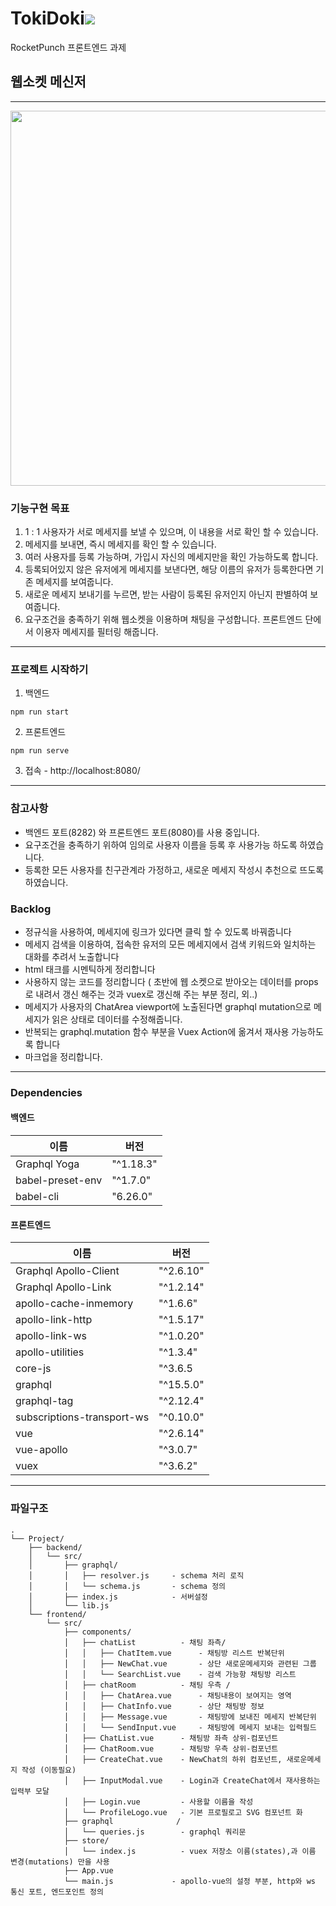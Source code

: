 # TokiDoki<a href="https://hits.seeyoufarm.com"><img src="https://hits.seeyoufarm.com/api/count/incr/badge.svg?url=https%3A%2F%2Fgithub.com%2Fpikpokjeon%2FTokiDoki-RocketPunch-Frontend-Project&count_bg=%2332B1E3&title_bg=%23555555&icon=&icon_color=%23984040&title=%EB%B0%A9%EB%AC%B8%EC%9E%90&edge_flat=true"/></a>
RocketPunch 프론트엔드 과제
## 웹소켓 메신저
---
<img src="https://github.com/pikpokjeon/TokoDoki-Chatroom/blob/main/gUoVb601v0.gif" width="600">

### 기능구현 목표
1. 1 : 1 사용자가 서로 메세지를 보낼 수 있으며, 이 내용을 서로 확인 할 수 있습니다.
2. 메세지를 보내면, 즉시 메세지를 확인 할 수 있습니다.
3. 여러 사용자를 등록 가능하며, 가입시 자신의 메세지만을 확인 가능하도록 합니다.
4. 등록되어있지 않은 유저에게 메세지를 보낸다면, 해당 이름의 유저가 등록한다면 기존 메세지를 보여줍니다.
5. 새로운 메세지 보내기를 누르면, 받는 사람이 등록된 유저인지 아닌지 판별하여 보여줍니다. 
6. 요구조건을 충족하기 위해 웹소켓을 이용하며 채팅을 구성합니다. 프론트엔드 단에서 이용자 메세지를 필터링 해줍니다.
---
### 프로젝트 시작하기

1. 백엔드
```
npm run start
```
2. 프론트엔드
```
npm run serve
```
3. 접속 - http://localhost:8080/ 

---

### 참고사항
- 백엔드 포트(8282) 와 프론트엔드 포트(8080)를 사용 중입니다. 
-  요구조건을 충족하기 위하여 임의로 사용자 이름을 등록 후 사용가능 하도록 하였습니다.
- 등록한 모든 사용자를 친구관계라 가정하고, 새로운 메세지 작성시 추천으로 뜨도록 하였습니다.
### Backlog
- 정규식을 사용하여, 메세지에 링크가 있다면 클릭 할 수 있도록 바꿔줍니다
- 메세지 검색을 이용하여, 접속한 유저의 모든 메세지에서 검색 키워드와 일치하는 대화를 추려서 노출합니다
- html 태크를 시멘틱하게 정리합니다
- 사용하지 않는 코드를 정리합니다 ( 초반에 웹 소켓으로 받아오는 데이터를 props로 내려서 갱신 해주는 것과 vuex로 갱신해 주는 부분 정리, 외..)
- 메세지가 사용자의 ChatArea viewport에 노출된다면 graphql mutation으로 메세지가 읽은 상태로 데이터를 수정해줍니다. 
- 반복되는 graphql.mutation 함수 부분을 Vuex Action에 옮겨서 재사용 가능하도록 합니다
- 마크업을 정리합니다.


---

### Dependencies
#### 백엔드
| 이름 | 버전 | 
| -------- | -------- | 
| Graphql Yoga    | "^1.18.3"   |
| babel-preset-env    |"^1.7.0"    |
| babel-cli   | "6.26.0"    |

#### 프론트엔드


| 이름 | 버전 | 
| -------- | -------- | 
|Graphql Apollo-Client  | "^2.6.10"    |
|Graphql Apollo-Link  | "^1.2.14"     |
|apollo-cache-inmemory  | "^1.6.6"     |
|apollo-link-http  | "^1.5.17"    |
|apollo-link-ws  |"^1.0.20"     |
|apollo-utilities | "^1.3.4"   |
|core-js| "^3.6.5    |
|graphql |  "^15.5.0"    |
|graphql-tag| "^2.12.4"  |
|subscriptions-transport-ws| "^0.10.0"  |
|vue| "^2.6.14"   |
|vue-apollo|  "^3.0.7" |
|vuex| "^3.6.2" |

---




### 파일구조
```
.
└── Project/
    ├── backend/
    │   └── src/
    │       ├── graphql/
    │       │   ├── resolver.js     - schema 처리 로직
    │       │   └── schema.js       - schema 정의 
    │       ├── index.js            - 서버설정
    │       └── lib.js
    └── frontend/
        └── src/
            ├── components/
            │   ├── chatList          - 채팅 좌측/
            │   │   ├── ChatItem.vue      - 채팅방 리스트 반복단위
            │   │   ├── NewChat.vue       - 상단 새로운메세지와 관련된 그룹
            │   │   └── SearchList.vue    - 검색 가능항 채팅방 리스트
            │   ├── chatRoom          - 채팅 우측 /
            │   │   ├── ChatArea.vue      - 채팅내용이 보여지는 영역
            │   │   ├── ChatInfo.vue      - 상단 채팅방 정보
            │   │   ├── Message.vue       - 채팅방에 보내진 메세지 반복단위
            │   │   └── SendInput.vue     - 채팅방에 메세지 보내는 입력필드
            │   ├── ChatList.vue      - 채팅방 좌측 상위-컴포넌트
            │   ├── ChatRoom.vue      - 채팅방 우측 상위-컴포넌트
            │   ├── CreateChat.vue    - NewChat의 하위 컴포넌트, 새로운메세지 작성 (이동필요)
            │   ├── InputModal.vue    - Login과 CreateChat에서 재사용하는 입력부 모달
            │   ├── Login.vue         - 사용할 이름을 작성
            │   └── ProfileLogo.vue   - 기본 프로필로고 SVG 컴포넌트 화
            ├── graphql              /
            │   └── queries.js        - graphql 쿼리문
            ├── store/
            │   └── index.js          - vuex 저장소 이름(states),과 이름 변경(mutations) 만을 사용
            ├── App.vue          
            └── main.js             - apollo-vue의 설정 부분, http와 ws 통신 포트, 엔드포인트 정의
```
